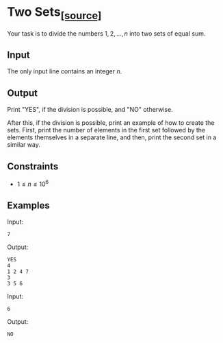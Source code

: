 # Two Sets<sub>[[source]](https://cses.fi/problemset/task/1092)</sub>

Your task is to divide the numbers $1,2,\ldots,n$ into two sets of equal sum.

## Input

The only input line contains an integer $n$.

## Output

Print "YES", if the division is possible, and "NO" otherwise.

After this, if the division is possible, print an example of how to create the sets. First, print the number of elements in the first set followed by the elements themselves in a separate line, and then, print the second set in a similar way.

## Constraints

- $1 \le n \le 10^6$

## Examples

Input:

    7

Output:

    YES
    4
    1 2 4 7
    3
    3 5 6

Input:

    6

Output:

    NO
